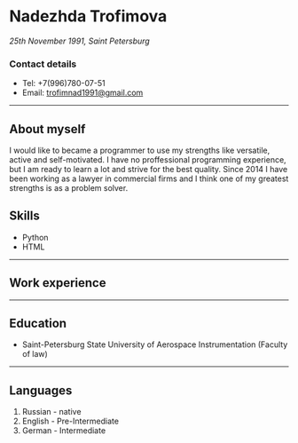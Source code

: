# Nadezhda Trofimova

_25th November 1991, Saint Petersburg_

### Contact details

- Tel: +7(996)780-07-51
- Email: trofimnad1991@gmail.com

---

## About myself

I would like to became a programmer to use my strengths like versatile, active and self-motivated. I have no proffessional programming experience, but I am ready to learn a lot and strive for the best quality. Since 2014 I have been working as a lawyer in commercial firms and I think one of my greatest strengths is as a problem solver.

## Skills

- Python
- HTML

---

## Work experience

---

## Education

- Saint-Petersburg State University of Aerospace Instrumentation (Faculty of law)

---

## Languages

1. Russian - native
2. English - Pre-Intermediate
3. German - Intermediate
